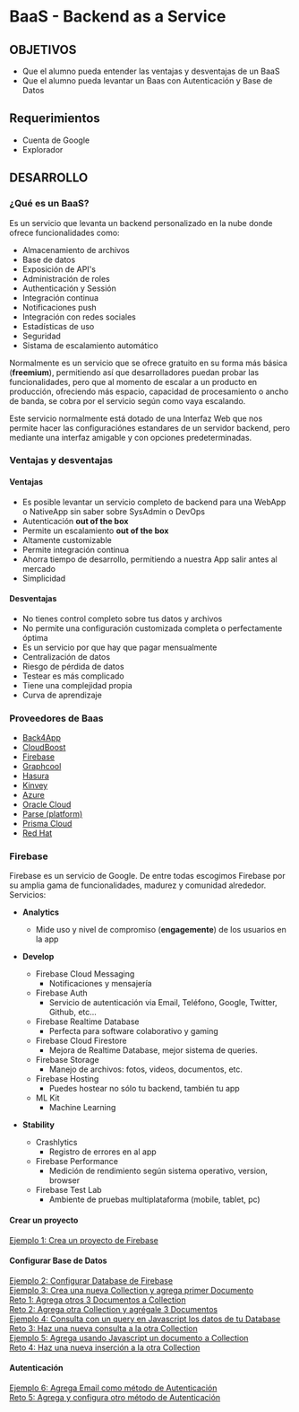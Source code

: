# BaaS - Backend as a Service



## OBJETIVOS

- Que el alumno pueda entender las ventajas y desventajas de un BaaS
- Que el alumno pueda levantar un Baas con Autenticación y Base de Datos

## Requerimientos

- Cuenta de Google
- Explorador

## DESARROLLO
### ¿Qué es un BaaS?

Es un servicio que levanta un backend personalizado en la nube donde ofrece funcionalidades como:

- Almacenamiento de archivos
- Base de datos
- Exposición de API's 
- Administración de roles
- Authenticación y Sessión
- Integración continua
- Notificaciones push
- Integración con redes sociales
- Estadísticas de uso
- Seguridad
- Sistama de escalamiento automático

Normalmente es un servicio que se ofrece gratuito en su forma más básica (__freemium__), permitiendo así que desarrolladores puedan probar las funcionalidades, pero que al momento de escalar a un producto en producción, ofreciendo más espacio, capacidad de procesamiento o ancho de banda, se cobra por el servicio según como vaya escalando.

Este servicio normalmente está dotado de una Interfaz Web que nos permite hacer las configuraciónes estandares de un servidor backend, pero mediante una interfaz amigable y con opciones predeterminadas.

### Ventajas y desventajas

#### Ventajas

- Es posible levantar un servicio completo de backend para una WebApp o NativeApp sin saber sobre SysAdmin o DevOps
- Autenticación __out of the box__
- Permite un escalamiento __out of the box__
- Altamente customizable
- Permite integración continua
- Ahorra tiempo de desarrollo, permitiendo a nuestra App salir antes al mercado
- Simplicidad

#### Desventajas

- No tienes control completo sobre tus datos y archivos
- No permite una configuración customizada completa o perfectamente óptima
- Es un servicio por que hay que pagar mensualmente
- Centralización de datos
- Riesgo de pérdida de datos
- Testear es más complicado
- Tiene una complejidad propia
- Curva de aprendizaje

### Proveedores de Baas

- <a href="https://www.back4app.com/" target="_blank">Back4App</a>
- <a href="https://cloudboost.io/" target="_blank">CloudBoost</a>
- <a href="https://firebase.google.com" target="_blank">Firebase</a>
- <a href="https://www.graph.cool/" target="_blank">Graphcool</a>
- <a href="https://hasura.io/diy-graphql-baas" target="_blank">Hasura</a>
- <a href="https://www.progress.com/kinvey" target="_blank">Kinvey</a>
- <a href="https://azure.microsoft.com/en-us/" target="_blank">Azure</a>
- <a href="https://cloud.oracle.com/home" target="_blank">Oracle Cloud</a>
- <a href="https://en.wikipedia.org/wiki/Parse_(platform)" target="_blank">Parse (platform)</a>
- <a href="https://www.prisma.io/cloud" target="_blank">Prisma Cloud</a>
- <a href="https://www.redhat.com/en/technologies/cloud-computing/cloud-suite" target="_blank">Red Hat</a>

### Firebase

Firebase es un servicio de Google. De entre todas escogimos Firebase por su amplia gama de funcionalidades, madurez y comunidad alrededor. Servicios: 

- **Analytics**
  - Mide uso y nivel de compromiso (__engagemente__) de los usuarios en la app 

- **Develop**
  - Firebase Cloud Messaging
    - Notificaciones y mensajería
  - Firebase Auth
    - Servicio de autenticación via Email, Teléfono, Google, Twitter, Github, etc...
  - Firebase Realtime Database
    - Perfecta para software colaborativo y gaming
  - Firebase Cloud Firestore
    - Mejora de Realtime Database, mejor sistema de queries.
  - Firebase Storage
    - Manejo de archivos: fotos, videos, documentos, etc.
  - Firebase Hosting
    - Puedes hostear no sólo tu backend, también tu app
  - ML Kit
    - Machine Learning
- **Stability**
  - Crashlytics
    - Registro de errores en al app
  - Firebase Performance
    - Medición de rendimiento según sistema operativo, version, browser
  - Firebase Test Lab
    - Ambiente de pruebas multiplataforma (mobile, tablet, pc)

#### Crear un proyecto

[Ejemplo 1: Crea un proyecto de Firebase](./Ejemplo-01/)

#### Configurar Base de Datos

[Ejemplo 2: Configurar Database de Firebase](./Ejemplo-02/)  
[Ejemplo 3: Crea una nueva Collection y agrega primer Documento ](./Ejemplo-03/)  
[Reto 1: Agrega otros 3 Documentos a Collection](./Reto-01/)  
[Reto 2: Agrega otra Collection y agrégale 3 Documentos](./Reto-02/)  
[Ejemplo 4: Consulta con un query en Javascript los datos de tu Database](./Ejemplo-04)  
[Reto 3: Haz una nueva consulta a la otra Collection](./Reto-03)  
[Ejemplo 5: Agrega usando Javascript un documento a Collection](./Ejemplo-05)  
[Reto 4: Haz una nueva inserción a la otra Collection](./Reto-04)  

#### Autenticación

[Ejemplo 6: Agrega Email como método de Autenticación](./Ejemplo-06/)  
[Reto 5: Agrega y configura otro método de Autenticación](./Reto-05/)  

